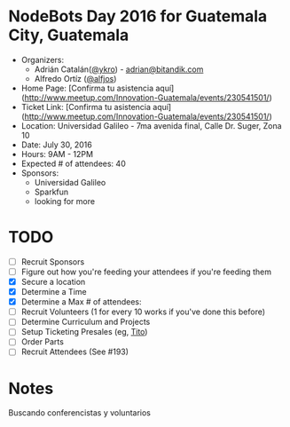 # NodeBots Day 2016 for Guatemala City, Guatemala
- Organizers: 
	* Adrián Catalán([@ykro](http://twitter.com/ykro)) - adrian@bitandik.com
	* Alfredo Ortíz ([@alfjos](http://twitter.com/alfjos)) 	
- Home Page: [Confirma tu asistencia aquí] (http://www.meetup.com/Innovation-Guatemala/events/230541501/)
- Ticket Link: [Confirma tu asistencia aquí] (http://www.meetup.com/Innovation-Guatemala/events/230541501/)
- Location: Universidad Galileo - 7ma avenida final, Calle Dr. Suger, Zona 10
- Date: July 30, 2016
- Hours: 9AM - 12PM
- Expected # of attendees: 40
- Sponsors: 
	* Universidad Galileo
	* Sparkfun
	* looking for more

# TODO

 - [ ] Recruit Sponsors
 - [ ] Figure out how you're feeding your attendees if you're feeding them
 - [x] Secure a location
 - [x] Determine a Time
 - [x] Determine a Max # of attendees:
 - [ ] Recruit Volunteers (1 for every 10 works if you've done this before)
 - [ ] Determine Curriculum and Projects
 - [ ] Setup Ticketing Presales (eg, [Tito](https://ti.to/))
 - [ ] Order Parts
 - [ ] Recruit Attendees (See #193)

# Notes
Buscando conferencistas y voluntarios

